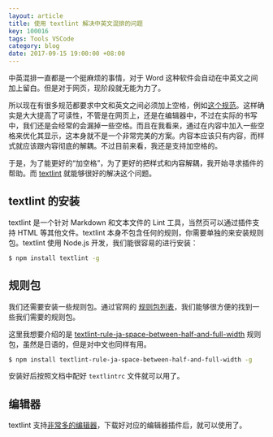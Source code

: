 ```yaml
---
layout: article
title: 使用 textlint 解决中英文混排的问题
key: 100016
tags: Tools VSCode
category: blog
date: 2017-09-15 19:00:00 +08:00
---
```


中英混排一直都是一个挺麻烦的事情，对于 Word 这种软件会自动在中英文之间加上留白。但是对于网页，现阶段就无能为力了。

所以现在有很多规范都要求中文和英文之间必须加上空格，例如[这个规范](https://github.com/fex-team/styleguide/blob/master/markdown.md)。这样确实是大大提高了可读性，不管是在网页上，还是在编辑器中，不过在实际的书写中，我们还是会经常的会漏掉一些空格。而且在我看来，通过在内容中加入一些空格来优化其显示，这本身就不是一个非常完美的方案。内容本应该只有内容，而样式就应该跟内容彻底的解耦。不过目前来看，我还是支持加空格的。

于是，为了能更好的“加空格”，为了更好的把样式和内容解耦，我开始寻求插件的帮助。而 [textlint](https://github.com/textlint/textlint) 就能够很好的解决这个问题。

<!--more-->

## textlint 的安装

textlint 是一个针对 Markdown 和文本文件的 Lint 工具，当然页可以通过插件支持 HTML 等其他文件。textlint 本身不包含任何的规则，你需要单独的来安装规则包。textlint 使用 Node.js 开发，我们能很容易的进行安装：

```bash
$ npm install textlint -g
```

## 规则包

我们还需要安装一些规则包。通过官网的 [规则包列表](https://github.com/textlint/textlint/wiki/Collection-of-textlint-rule)，我们能够很方便的找到一些我们需要的规则包。

这里我想要介绍的是 [textlint-rule-ja-space-between-half-and-full-width](https://github.com/textlint-ja/textlint-rule-spacing/tree/master/packages/textlint-rule-ja-space-between-half-and-full-width) 规则包，虽然是日语的，但是对中文也同样有用。

```bash
$ npm install textlint-rule-ja-space-between-half-and-full-width -g
```

安装好后按照文档中配好 `textlintrc` 文件就可以用了。

## 编辑器

textlint 支持[非常多的编辑器](https://github.com/textlint/textlint#editors)，下载好对应的编辑器插件后，就可以使用了。